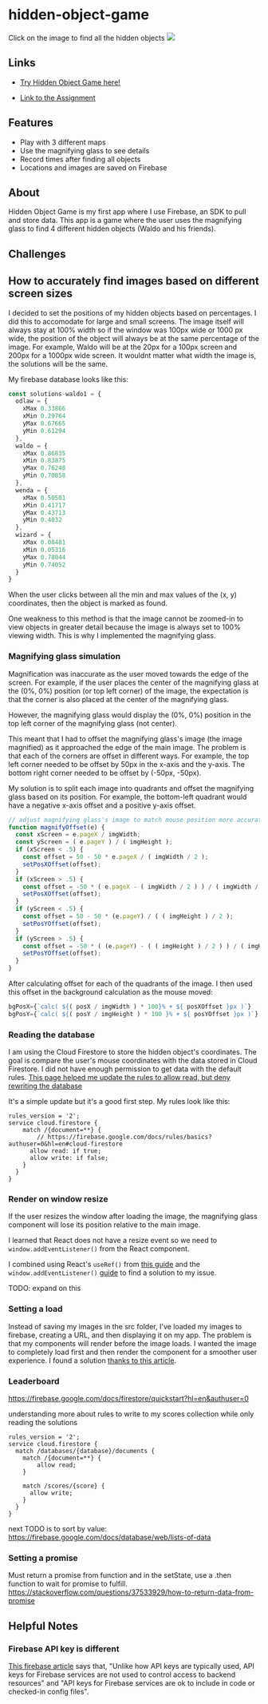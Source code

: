 # hidden-object-game
Click on the image to find all the hidden objects
![](https://github.com/TYLPHE/TYLPHE/blob/main/readmeAssets/hidden-object-game.gif)

## Links
- [Try Hidden Object Game here!](https://tylphe.github.io/hidden-object-game/)

- [Link to the Assignment](https://www.theodinproject.com/lessons/node-path-javascript-where-s-waldo-a-photo-tagging-app)

## Features
 - Play with 3 different maps
 - Use the magnifying glass to see details
 - Record times after finding all objects
 - Locations and images are saved on Firebase

## About
Hidden Object Game is my first app where I use Firebase, an SDK to pull and store data. This app is a game where the user uses the magnifying glass to find 4 different hidden objects (Waldo and his friends). 

## Challenges
## How to accurately find images based on different screen sizes
I decided to set the positions of my hidden objects based on percentages. I did this to accomodate for large and small screens. The image itself will always stay at 100% width so if the window was 100px wide or 1000 px wide, the position of the object will always be at the same percentage of the image. For example, Waldo will be at the 20px for a 100px screen and 200px for a 1000px wide screen. It wouldnt matter what width the image is, the solutions will be the same.

My firebase database looks like this:
```javascript
const solutions-waldo1 = {
  odlaw = {
    xMax 0.33866
    xMin 0.29764
    yMax 0.67665
    yMin 0.61294 
  },
  waldo = {
    xMax 0.86835
    xMin 0.83875
    yMax 0.76248
    yMin 0.70858 
  },
  wenda = {
    xMax 0.50501
    xMin 0.41717
    yMax 0.43713
    yMin 0.4032 
  },
  wizard = {
    xMax 0.08481
    xMin 0.05316
    yMax 0.78044
    yMin 0.74052 
  }
} 
```

When the user clicks between all the min and max values of the (x, y) coordinates, then the object is marked as found. 

One weakness to this method is that the image cannot be zoomed-in to view objects in greater detail because the image is always set to 100% viewing width. This is why I implemented the magnifying glass.

### Magnifying glass simulation
Magnification was inaccurate as the user moved towards the edge of the screen. For example, if the user places the center of the magnifying glass at the (0%, 0%) position (or top left corner) of the image, the expectation is that the corner is also placed at the center of the magnifying glass.

However, the magnifying glass would display the (0%, 0%) position in the top left corner of the magnifying glass (not center).

This meant that I had to offset the magnifying glass's image (the image magnified) as it approached the edge of the main image. The problem is that each of the corners are offset in different ways. For example, the top left corner needed to be offset by 50px in the x-axis and the y-axis. The bottom right corner needed to be offset by (-50px, -50px).

My solution is to split each image into quadrants and offset the magnifying glass based on its position. For example, the bottom-left quadrant would have a negative x-axis offset and a positive y-axis offset.

```javascript
// adjust magnifying glass's image to match mouse position more accurately
function magnifyOffset(e) {
  const xScreen = e.pageX / imgWidth;
  const yScreen = ( e.pageY ) / ( imgHeight );
  if (xScreen < .5) {
    const offset = 50 - 50 * e.pageX / ( imgWidth / 2 );
    setPosXOffset(offset);
  }
  if (xScreen > .5) {
    const offset = -50 * ( e.pageX - ( imgWidth / 2 ) ) / ( imgWidth / 2 );
    setPosXOffset(offset);
  }
  if (yScreen < .5) {
    const offset = 50 - 50 * (e.pageY) / ( ( imgHeight ) / 2 );
    setPosYOffset(offset);
  }
  if (yScreen > .5) {
    const offset = -50 * ( (e.pageY) - ( ( imgHeight ) / 2 ) ) / ( imgHeight / 2 )
    setPosYOffset(offset);
  }
}
```

After calculating offset for each of the quadrants of the image. I then used this offset in the background calculation as the mouse moved:
```javascript
bgPosX={`calc( ${( posX / imgWidth ) * 100}% + ${ posXOffset }px )`}
bgPosY={`calc( ${( posY / imgHeight ) * 100 }% + ${ posYOffset }px )`}
```

### Reading the database
I am using the Cloud Firestore to store the hidden object's coordinates. The goal is compare the user's mouse coordinates with the data stored in Cloud Firestore. I did not have enough permission to get data with the default rules. [This page helped me update the rules to allow read, but deny rewriting the database](https://firebase.google.com/docs/firestore/security/rules-structure)

It's a simple update but it's a good first step. My rules look like this:
```
rules_version = '2';
service cloud.firestore {
    match /{document=**} {
    	// https://firebase.google.com/docs/rules/basics?authuser=0&hl=en#cloud-firestore
      allow read: if true;
      allow write: if false;
    }
  }
}
```

### Render on window resize
If the user resizes the window after loading the image, the magnifying glass component will lose its position relative to the main image.

I learned that React does not have a resize event so we need to `window.addEventListener()` from the React component.

I combined using React's `useRef()` from [this guide](https://www.pluralsight.com/guides/re-render-react-component-on-window-resize) and the `window.addEventListener()` [guide](https://bobbyhadz.com/blog/react-get-element-width-ref) to find a solution to my issue.

TODO: expand on this

### Setting a load
Instead of saving my images in the src folder, I've loaded my images to firebase, creating a URL, and then displaying it on my app. The problem is that my components will render before the image loads. I wanted the image to completely load first and then render the component for a smoother user experience. I found a solution [thanks to this article](https://stackoverflow.com/questions/43115246/how-to-detect-when-a-image-is-loaded-that-is-provided-via-props-and-change-sta).

### Leaderboard
https://firebase.google.com/docs/firestore/quickstart?hl=en&authuser=0

understanding more about rules to write to my scores collection while only reading the solutions
```
rules_version = '2';
service cloud.firestore {
  match /databases/{database}/documents {
  	match /{document=**} {
    	allow read;
    }
	
    match /scores/{score} {
      allow write;
    }
  }
}
```

next TODO is to sort by value: https://firebase.google.com/docs/database/web/lists-of-data

### Setting a promise
Must return a promise from function and in the setState, use a .then function to wait for promise to fulfill.
https://stackoverflow.com/questions/37533929/how-to-return-data-from-promise

## Helpful Notes
### Firebase API key is different
[This firebase article](https://firebase.google.com/docs/projects/api-keys) says that, "Unlike how API keys are typically used, API keys for Firebase services are not used to control access to backend resources" and "API keys for Firebase services are ok to include in code or checked-in config files".